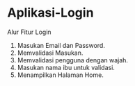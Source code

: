 # Aplikasi-Login

Alur Fitur Login
1. Masukan Email dan Password.
2. Memvalidasi Masukan.
3. Memvalidasi pengguna dengan wajah.
4. Masukan nama ibu untuk validasi.
5. Menampilkan Halaman Home.
